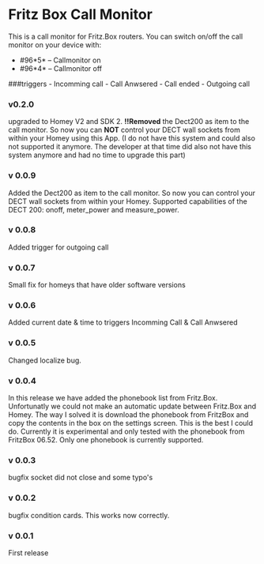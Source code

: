 # Fritz Box Call Monitor

This is a call monitor for Fritz.Box routers. You can switch on/off the call monitor on your device with:

  - #96\*5* – Callmonitor on
  - #96\*4* – Callmonitor off

###triggers
    - Incomming call
    - Call Anwsered
    - Call ended
    - Outgoing call

### v0.2.0
upgraded to Homey V2 and SDK 2.
**!!Removed** the Dect200 as item to the call monitor. So now you can **NOT** control your DECT wall sockets from within your Homey using this App.
(I do not have this system and could also not supported it anymore. The developer at that time did also not have this system anymore and had no time to upgrade this part)

### v 0.0.9
Added the Dect200 as item to the call monitor. So now you can control your DECT wall sockets from within your Homey.
Supported capabilities of the DECT 200: onoff, meter_power and measure_power.

### v 0.0.8 
Added trigger for outgoing call

### v 0.0.7
Small fix for homeys that have older software versions

### v 0.0.6
Added current date & time to triggers Incomming Call & Call Anwsered

### v 0.0.5
Changed localize bug.

### v 0.0.4
In this release we have added the phonebook list from Fritz.Box. Unfortunatly we could not make an automatic update between Fritz.Box and Homey. The way I solved it is download the phonebook from FritzBox and copy the contents in the box on the settings screen. This is the best I could do. Currently it is experimental and only tested with the phonebook from FritzBox 06.52. Only one phonebook is currently supported.


### v 0.0.3
bugfix socket did not close and some typo's

### v 0.0.2
bugfix condition cards. This works now correctly.


### v 0.0.1
First release




